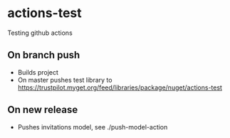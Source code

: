# actions-test

Testing github actions

## On branch push

- Builds project
- On master pushes test library to https://trustpilot.myget.org/feed/libraries/package/nuget/actions-test

## On new release

- Pushes invitations model, see ./push-model-action
